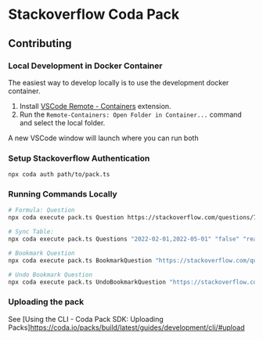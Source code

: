 # Stackoverflow Coda Pack

## Contributing

### Local Development in Docker Container

The easiest way to develop locally is to use the development docker container.

1. Install [VSCode Remote - Containers](https://marketplace.visualstudio.com/items?itemName=ms-vscode-remote.remote-containers) extension. 
2. Run the `Remote-Containers: Open Folder in Container...` command and select the local folder.

A new VSCode window will launch where you can run both 


### Setup Stackoverflow Authentication 

```
npx coda auth path/to/pack.ts
```

### Running Commands Locally

```bash
# Formula: Question
npx coda execute pack.ts Question https://stackoverflow.com/questions/72913818/how-to-access-my-sprite-properties-from-outside-a-function-in-phaser3-and-matter

# Sync Table:
npx coda execute pack.ts Questions "2022-02-01,2022-05-01" "false" "reactjs" "nextjs"

# Bookmark Question
npx coda execute pack.ts BookmarkQuestion "https://stackoverflow.com/questions/72931914/error-usehref-may-be-used-only-in-the-context-of-a-router-component-in-reg"

# Undo Bookmark Question
npx coda execute pack.ts UndoBookmarkQuestion "https://stackoverflow.com/questions/72931914/error-usehref-may-be-used-only-in-the-context-of-a-router-component-in-reg"
```

### Uploading the pack

See [Using the CLI - Coda Pack SDK: Uploading Packs]https://coda.io/packs/build/latest/guides/development/cli/#upload